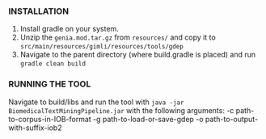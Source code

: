 ### INSTALLATION ###

1. Install gradle on your system.
2. Unzip the `genia.mod.tar.gz` from `resources/` and copy it to `src/main/resources/gimli/resources/tools/gdep`
3. Navigate to the parent directory (where build.gradle is placed) and run `gradle clean build`

### RUNNING THE TOOL ###

Navigate to build/libs and run the tool with `java -jar BiomedicalTextMiningPipeline.jar` with the following arguments:
	-c path-to-corpus-in-IOB-format
	-g path-to-load-or-save-gdep
	-o path-to-output-with-suffix-iob2
